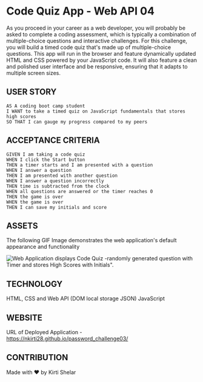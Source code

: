 # Code Quiz App - Web API 04

As you proceed in your career as a web developer, you will probably be asked to complete a coding assessment, which is typically a combination of multiple-choice questions and interactive challenges. For this challenge, you will build a timed code quiz that's made up of multiple-choice questions. This app will run in the browser and feature dynamically updated HTML and CSS powered by your JavaScript code. It will also feature a clean and polished user interface and be responsive, ensuring that it adapts to multiple screen sizes.

## USER STORY

```
AS A coding boot camp student
I WANT to take a timed quiz on JavaScript fundamentals that stores high scores
SO THAT I can gauge my progress compared to my peers

```

## ACCEPTANCE CRITERIA

```
GIVEN I am taking a code quiz
WHEN I click the Start button
THEN a timer starts and I am presented with a question
WHEN I answer a question
THEN I am presented with another question
WHEN I answer a question incorrectly
THEN time is subtracted from the clock
WHEN all questions are answered or the timer reaches 0
THEN the game is over
WHEN the game is over
THEN I can save my initials and score

```

## ASSETS

The following GIF Image demonstrates the web application's default appearance and functionality

![Web Application displays Code Quiz -randomly generated question with Timer and stores High Scores with Initials".](./assets/images/password_generator.gif)

## TECHNOLOGY

HTML, CSS and Web API (DOM local storage JSON) JavaScript

## WEBSITE

URL of Deployed Application - https://nkirti28.github.io/password_challenge03/

## CONTRIBUTION

Made with ❤️ by Kirti Shelar
